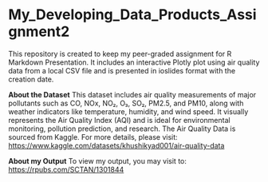 # My_Developing_Data_Products_Assignment2

This repository is created to keep my peer-graded assignment for R Markdown Presentation. It includes an interactive Plotly plot using air quality data from a local CSV file and is presented in ioslides format with the creation date.

**About the Dataset**
This dataset includes air quality measurements of major pollutants such as CO, NOx, NO₂, O₃, SO₂, PM2.5, and PM10, along with weather indicators like temperature, humidity, and wind speed. It visually represents the Air Quality Index (AQI) and is ideal for environmental monitoring, pollution prediction, and research. The Air Quality Data is sourced from Kaggle. For more details, please visit:
https://www.kaggle.com/datasets/khushikyad001/air-quality-data

**About my Output**
To view my output, you may visit to: https://rpubs.com/SCTAN/1301844
